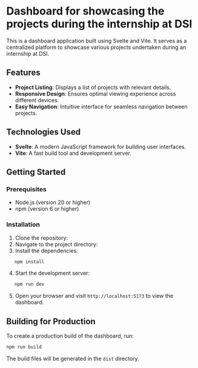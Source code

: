 # Dashboard for  showcasing the projects during the internship at DSI
This is a dashboard application built using Svelte and Vite. It serves as a centralized platform to showcase various projects undertaken during an internship at DSI.
## Features
- **Project Listing**: Displays a list of projects with relevant details.
- **Responsive Design**: Ensures optimal viewing experience across different devices.
- **Easy Navigation**: Intuitive interface for seamless navigation between projects.
## Technologies Used
- **Svelte**: A modern JavaScript framework for building user interfaces.
- **Vite**: A fast build tool and development server.
## Getting Started
### Prerequisites
- Node.js (version 20 or higher)
- npm (version 6 or higher)
### Installation
1. Clone the repository:
2. Navigate to the project directory:
3. Install the dependencies:
 ```bash
    npm install
 ```
4. Start the development server:
 ```bash
    npm run dev
  ```
5. Open your browser and visit `http://localhost:5173` to view the dashboard.
## Building for Production
To create a production build of the dashboard, run:
```bash
npm run build
```
The build files will be generated in the `dist` directory.
